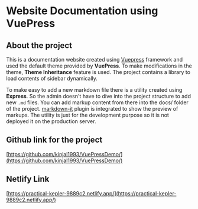 # Website Documentation using VuePress

## About the project

This is a documentation website created using [Vuepress](https://vuepress.vuejs.org/) framework and used the default theme provided by **VuePress**. To make modifications in the theme, **Theme Inheritance** feature is used. The project contains a library to load contents of sidebar dynamically.

To make easy to add a new markdown file there is a utility created using **Express**. So the admin doesn't have to dive into the project structure to add new `.md` files. You can add markup content from there into the docs/ folder of the project. [markdown-it](https://github.com/markdown-it/markdown-it) plugin is integrated to show the preview of markups. The utility is just for the development purpose so it is not deployed it on the production server.

## Github link for the project
[https://github.com/kinjal1993/VuePressDemo/](https://github.com/kinjal1993/VuePressDemo/)

## Netlify Link
[https://practical-kepler-9889c2.netlify.app/](https://practical-kepler-9889c2.netlify.app/)